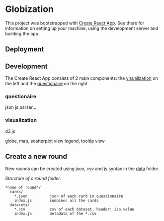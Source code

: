 # Globization

This project was bootstrapped with [Create React App](https://github.com/facebookincubator/create-react-app).
See there for information on setting up your machine, using the development server and building the app.


## Deployment


## Development

The Create React App consists of 2 main components: the [visualization](https://github.com/lokaler/globization/tree/master/src/components/Vis) on the left and the [questionaire](https://github.com/lokaler/globization/tree/master/src/components/Questionnaire) on the right.

### questionaire
json js parser...

### visualization
d3.js

globe, map, scatterplot view
legend, tooltip view

## Create a new round

New rounds can be created using json, csv and js syntax in the [data](https://github.com/lokaler/globization/tree/master/src/data/questionnaires) folder.

*Structure of a round folder:*
````
*name of round*/
  cards/
    *.json          json of each card in questionaire
    index.js        combines all the cards
  datasets/
    *.csv           csv of each dataset, header: iso,value
    index.js        metadata of the *.csv
````
